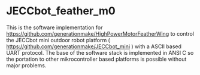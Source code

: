 # JECCbot_feather_m0
This is the software implementation for https://github.com/generationmake/HighPowerMotorFeatherWing to control the JECCbot mini  outdoor robot platform ( https://github.com/generationmake/JECCbot_mini ) with a ASCII based UART protocol. The base of the software stack is implemented in ANSI C so the portation to other mikrocontroller based platforms is possible without major problems.
